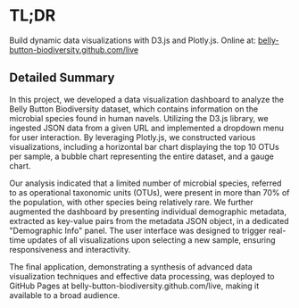 # TL;DR
Build dynamic data visualizations with D3.js and Plotly.js. Online at: [belly-button-biodiversity.github.com/live](www.belly-button-biodiversity.github.com/live)

## Detailed Summary
In this project, we developed a data visualization dashboard to analyze the Belly Button Biodiversity dataset, which contains information on the microbial species found in human navels. Utilizing the D3.js library, we ingested JSON data from a given URL and implemented a dropdown menu for user interaction. By leveraging Plotly.js, we constructed various visualizations, including a horizontal bar chart displaying the top 10 OTUs per sample, a bubble chart representing the entire dataset, and a gauge chart.

Our analysis indicated that a limited number of microbial species, referred to as operational taxonomic units (OTUs), were present in more than 70% of the population, with other species being relatively rare. We further augmented the dashboard by presenting individual demographic metadata, extracted as key-value pairs from the metadata JSON object, in a dedicated "Demographic Info" panel. The user interface was designed to trigger real-time updates of all visualizations upon selecting a new sample, ensuring responsiveness and interactivity.

The final application, demonstrating a synthesis of advanced data visualization techniques and effective data processing, was deployed to GitHub Pages at belly-button-biodiversity.github.com/live, making it available to a broad audience.
